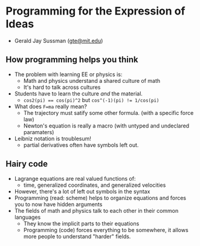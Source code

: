 # Programming for the Expression of Ideas

- Gerald Jay Sussman (gte@mit.edu)

## How programming helps you think

* The problem with learning EE or physics is:
  * Math and physics understand a shared culture of math
  * It's hard to talk across cultures
* Students have to learn the culture _and_ the material.
  * `cos2(pi) == cos(pi)^2` but `cos^(-1)(pi) != 1/cos(pi)`
* What does `F=ma` really mean?
  * The trajectory must satify some other formula. (with a specific force law)
  * Newton's equation is really a macro (with untyped and undeclared paramaters)
* Leibniz notation is troublesum!
  * partial derivatives often have symbols left out.

## Hairy code

* Lagrange equations are real valued functions of:
  * time, generalized coordinates, and generalized velocities
* However, there's a lot of left out symbols in the syntax
* Programming (read: scheme) helps to organize equations and forces you to now have hidden arguments
* The fields of math and physics talk to each other in their common languages
  * They know the implicit parts to their equations
  * Programming (code) forces everything to be somewhere, it allows more people to understand "harder" fields.
